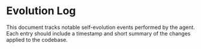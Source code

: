# Evolution Log

This document tracks notable self-evolution events performed by the agent.
Each entry should include a timestamp and short summary of the changes
applied to the codebase.
